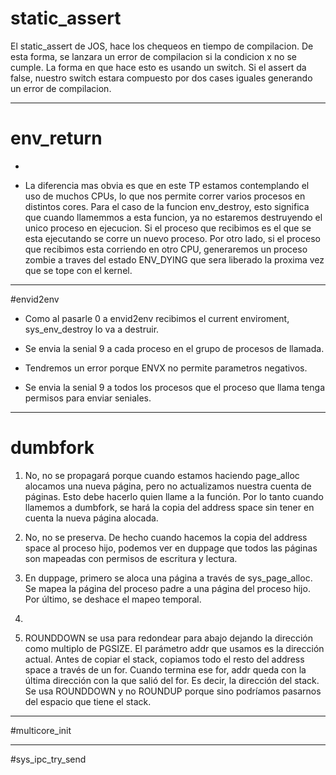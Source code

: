 # static_assert

El static_assert de JOS, hace los chequeos en tiempo de compilacion. De esta forma,
se lanzara un error de compilacion si la condicion x no se cumple. La forma en que hace esto es
usando un switch. Si el assert da false, nuestro switch estara compuesto por dos cases iguales
generando un error de compilacion.

--------

# env_return

-  

- La diferencia mas obvia es que en este TP estamos contemplando el uso de muchos CPUs, lo que nos
permite correr varios procesos en distintos cores. Para el caso de la funcion env_destroy, esto significa
que cuando llamemmos a esta funcion, ya no estaremos destruyendo el unico proceso en ejecucion. Si el proceso que recibimos es el que se esta ejecutando se corre un nuevo proceso. Por otro lado, si el proceso que recibimos esta corriendo en otro CPU, generaremos un proceso zombie a traves del estado ENV_DYING que sera liberado la proxima vez que se tope con el kernel.

------------

#envid2env

- Como al pasarle 0 a envid2env recibimos el current enviroment, sys_env_destroy lo va a destruir.

- Se envia la senial 9 a cada proceso en el grupo de procesos de llamada.

- Tendremos un error porque ENVX no permite parametros negativos.

- Se envia la senial 9 a todos los procesos que el proceso que llama tenga permisos para enviar seniales.

------------

# dumbfork

1. No, no se propagará porque cuando estamos haciendo page_alloc alocamos una nueva página, pero no actualizamos nuestra cuenta de páginas. Esto debe hacerlo quien llame a la función. Por lo tanto cuando llamemos a dumbfork, se hará la copia del address space sin tener en cuenta la nueva página alocada.

2. No, no se preserva. De hecho cuando hacemos la copia del address space al proceso hijo, podemos ver en duppage que todos las páginas son mapeadas con permisos de escritura y lectura.

3. En duppage, primero se aloca una página a través de sys_page_alloc. Se mapea la página del proceso padre a una página del proceso hijo. Por último, se deshace el mapeo temporal.

4.

5. ROUNDDOWN se usa para redondear para abajo dejando la dirección como multiplo de PGSIZE. El parámetro addr que usamos es la dirección actual. Antes de copiar el stack, copiamos todo el resto del address space a través de un for. Cuando termina ese for, addr queda con la última dirección con la que salió del for. Es decir, la dirección del stack. Se usa ROUNDDOWN y no ROUNDUP porque sino podríamos pasarnos del espacio que tiene el stack. 

------------

#multicore_init

-----------

#sys_ipc_try_send
